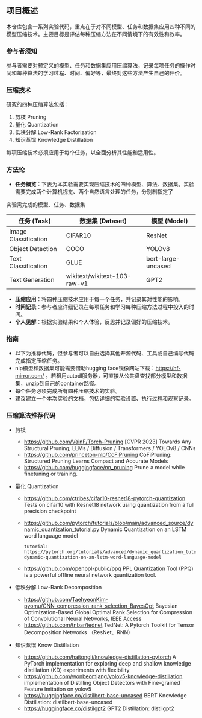 ## 项目概述
本仓库包含一系列实验代码，重点在于对不同模型、任务和数据集应用四种不同的模型压缩技术。主要目标是评估每种压缩方法在不同情境下的有效性和效率。

### 参与者须知
参与者需要对预定义的模型、任务和数据集应用压缩算法，记录每项任务的操作时间和每种算法的学习过程、时间、偏好等，最终对这些方法产生自己的评价。

### 压缩技术
研究的四种压缩算法包括：
1. 剪枝 Pruning
2. 量化 Quantization
3. 低秩分解 Low-Rank Factorization
4. 知识蒸馏 Knowledge Distillation

每项压缩技术必须应用于每个任务，以全面分析其性能和适用性。

### 方法论
- **任务概览**：下表为本实验需要实现压缩技术的四种模型、算法、数据集。实验需要完成两个计算机视觉、两个自然语言处理的任务，分别制指定了

实验需完成的模型、任务、数据集

| 任务 (Task)             | 数据集 (Dataset)                | 模型 (Model)            |
|-------------------------|---------------------------------|-------------------------|
| Image Classification    | CIFAR10                         | ResNet                  |
| Object Detection        | COCO                            | YOLOv8                    |
| Text Classification     | GLUE                            | bert-large-uncased      |
| Text Generation             | wikitext/wikitext-103-raw-v1    | GPT2                    |

- **压缩应用**：将四种压缩技术应用于每一个任务，并记录其对性能的影响。
- **时间记录**：参与者应详细记录在每项任务和学习每种压缩方法过程中投入的时间。
- **个人见解**：根据实验结果和个人体验，反思并记录偏好的压缩技术。

### 指南
- 以下为推荐代码，但参与者可以自由选择其他开源代码、工具或自己编写代码完成指定压缩任务。
- nlp模型和数据集可能需要借助hugging face镜像网站下载：https://hf-mirror.com/ 。若租用autodl服务器，可直接从公共盘查找部分模型和数据集，unzip到自己的container路径。
- 每个任务必须完成所有四种压缩技术的实验。 
- 建议建立一个本次实验的文档，包括详细的实验设置、执行过程和观察记录。

### 压缩算法推荐代码
- 剪枝
   - https://github.com/VainF/Torch-Pruning [CVPR 2023] Towards Any Structural Pruning; LLMs / Diffusion / Transformers / YOLOv8 / CNNs
   - https://github.com/princeton-nlp/CoFiPruning CoFiPruning: Structured Pruning Learns Compact and Accurate Models
   - https://github.com/huggingface/nn_pruning Prune a model while finetuning or training.

- 量化 Quantization
    - https://github.com/ctribes/cifar10-resnet18-pytorch-quantization Tests on cifar10 with Resnet18 network using quantization from a full precision checkpoint
    - https://github.com/pytorch/tutorials/blob/main/advanced_source/dynamic_quantization_tutorial.py Dynamic Quantization on an LSTM word language model
    
          tutorial: https://pytorch.org/tutorials/advanced/dynamic_quantization_tutorial.html#beta-dynamic-quantization-on-an-lstm-word-language-model
    
    - https://github.com/openppl-public/ppq PPL Quantization Tool (PPQ) is a powerful offline neural network quantization tool.

- 低秩分解 Low-Rank Decomposition
    - https://github.com/TaehyeonKim-pyomu/CNN_compression_rank_selection_BayesOpt Bayesian Optimization-Based Global Optimal Rank Selection for Compression of Convolutional Neural Networks, IEEE Access
    - https://github.com/tnbar/tednet TedNet: A Pytorch Toolkit for Tensor Decomposition Networks （ResNet、RNN)
 
- 知识蒸馏 Know Distillation
    - https://github.com/haitongli/knowledge-distillation-pytorch A PyTorch implementation for exploring deep and shallow knowledge distillation (KD) experiments with flexibility
    - https://github.com/wonbeomjang/yolov5-knowledge-distillation implementation of Distilling Object Detectors with Fine-grained Feature Imitation on yolov5
    - https://huggingface.co/distilbert-base-uncased BERT Knowledge Distillation: distilbert-base-uncased
    - https://huggingface.co/distilgpt2 GPT2 Distillation: distilgpt2 
